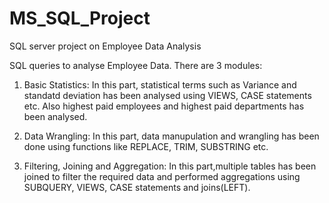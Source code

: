 # MS_SQL_Project
SQL server project on Employee Data Analysis

SQL queries to analyse Employee Data.
There are 3 modules:
1) Basic Statistics:
  In this part, statistical terms such as Variance and standatd deviation has been analysed using VIEWS, CASE statements etc. Also highest paid employees and highest  paid departments has been analysed.
     
2) Data Wrangling:
  In this part, data manupulation and wrangling has been done using functions like REPLACE, TRIM, SUBSTRING etc.
     
3) Filtering, Joining and Aggregation:
  In this part,multiple tables has been joined to filter the required data and performed aggregations using SUBQUERY, VIEWS, CASE statements and joins(LEFT).
     
     
